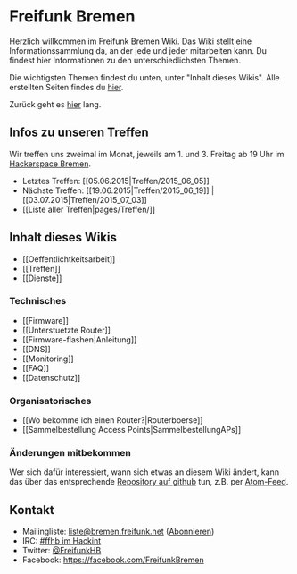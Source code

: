 # Freifunk Bremen
Herzlich willkommen im Freifunk Bremen Wiki.
Das Wiki stellt eine Informationssammlung da, an der jede und jeder mitarbeiten kann. Du findest hier Informationen zu den unterschiedlichsten Themen.

Die wichtigsten Themen findest du unten, unter "Inhalt dieses Wikis". Alle erstellten Seiten findes du [hier](http://wiki.bremen.freifunk.net/pages).

Zurück geht es [hier](http://bremen.freifunk.net) lang.


## Infos zu unseren Treffen

Wir treffen uns zweimal im Monat, jeweils am 1. und 3. Freitag ab 19 Uhr im [Hackerspace Bremen](https://www.hackerspace-bremen.de).

* Letztes Treffen: [[05.06.2015|Treffen/2015_06_05]]
* Nächste Treffen: [[19.06.2015|Treffen/2015_06_19]] | [[03.07.2015|Treffen/2015_07_03]]
* [[Liste aller Treffen|pages/Treffen/]]

## Inhalt dieses Wikis
* [[Oeffentlichtkeitsarbeit]]
* [[Treffen]]
* [[Dienste]]

### Technisches
* [[Firmware]]
 * [[Unterstuetzte Router]] 
 * [[Firmware-flashen|Anleitung]]
* [[DNS]]
* [[Monitoring]]
* [[FAQ]]
* [[Datenschutz]]

### Organisatorisches
* [[Wo bekomme ich einen Router?|Routerboerse]]
* [[Sammelbestellung Access Points|SammelbestellungAPs]]

### Änderungen mitbekommen

Wer sich dafür interessiert, wann sich etwas an diesem Wiki ändert, kann das über das entsprechende [Repository auf github](https://github.com/FreifunkBremen/wiki/) tun, z.B. per [Atom-Feed](https://github.com/FreifunkBremen/wiki/commits/master.atom).

## Kontakt
* Mailingliste: [liste@bremen.freifunk.net](mailto:liste@bremen.freifunk.net) ([Abonnieren](https://planetcyborg.de/mailman/listinfo/ff-bremen))
* IRC: [#ffhb im Hackint](irc://irc.hackint.org/ffhb)
* Twitter: [@FreifunkHB](https://twitter.com/FreifunkHB)
* Facebook: https://facebook.com/FreifunkBremen
